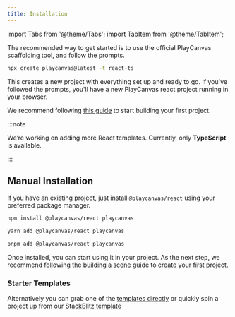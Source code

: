 ```yaml
---
title: Installation
---
```


import Tabs from '@theme/Tabs';
import TabItem from '@theme/TabItem';

The recommended way to get started is to use the official PlayCanvas scaffolding tool, and follow the prompts.

```bash
npx create playcanvas@latest -t react-ts
```

This creates a new project with everything set up and ready to go. If you've followed the prompts, you'll have a new PlayCanvas react project running in your browser.

We recommend following [this guide](../../building-a-scene) to start building your first project.

:::note

We’re working on adding more React templates. Currently, only **TypeScript** is available.

:::

## Manual Installation

If you have an existing project, just install `@playcanvas/react` using your preferred package manager.

<Tabs>
<TabItem value="npm" label="npm">

```bash
npm install @playcanvas/react playcanvas
```

</TabItem>
<TabItem value="yarn" label="yarn">

```bash
yarn add @playcanvas/react playcanvas
```

</TabItem>
<TabItem value="pnpm" label="pnpm">

```bash
pnpm add @playcanvas/react playcanvas
```

</TabItem>
</Tabs>

Once installed, you can start using it in your project. As the next step, we recommend following the [building a scene guide](../../building-a-scene) to create your first project.

### Starter Templates

Alternatively you can grab one of the [templates directly](https://github.com/playcanvas/create-playcanvas/tree/main/templates) or quickly spin a project up from our [StackBlitz template](https://stackblitz.com/edit/playcanvas-react-template?file=src%2FScene.tsx)
